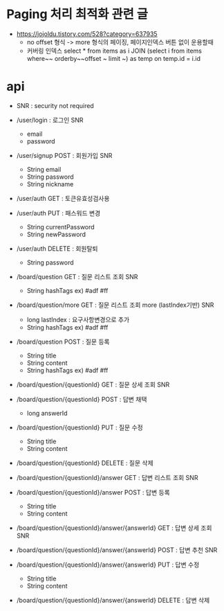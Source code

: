 # Paging 처리 최적화 관련 글
* https://jojoldu.tistory.com/528?category=637935
    - no offset 형식 -> more 형식의 페이징, 페이지인덱스 버튼 없이 운용할때 
    - 커버링 인덱스 select * from items as i JOIN (select i from items where~~ orderby~~offset ~ limit ~) as temp on temp.id = i.id

# api 
* SNR : security not required
* /user/login : 로그인 SNR
    - email
    - password
* /user/signup POST : 회원가입 SNR
    - String email
    - String password
    - String nickname

* /user/auth GET : 토큰유효성검사용
* /user/auth PUT : 패스워드 변경
    - String currentPassword
    - String newPassword
* /user/auth DELETE : 회원탈퇴
    - String password

* /board/question GET : 질문 리스트 조회 SNR
    - String hashTags ex) #adf #ff 
* /board/question/more GET : 질문 리스트 조회 more (lastIndex기반) SNR
    - long lastIndex : 요구사항변경으로 추가 
    - String hashTags ex) #adf #ff 
* /board/question POST : 질문 등록
    - String title
    - String content
    - String hashTags ex) #adf #ff 

* /board/question/{questionId} GET : 질문 상세 조회 SNR
* /board/question/{questionId} POST : 답변 채택
    - long answerId
* /board/question/{questionId} PUT : 질문 수정
    - String title
    - String content
* /board/question/{questionId} DELETE : 질문 삭제

* /board/question/{questionId}/answer GET : 답변 리스트 조회 SNR
* /board/question/{questionId}/answer POST : 답변 등록
    - String title
    - String content

* /board/question/{questionId}/answer/{answerId} GET : 답변 상세 조회 SNR
* /board/question/{questionId}/answer/{answerId} POST : 답변 추천 SNR
* /board/question/{questionId}/answer/{answerId} PUT : 답변 수정
    - String title
    - String content
* /board/question/{questionId}/answer/{answerId} DELETE : 답변 삭제




